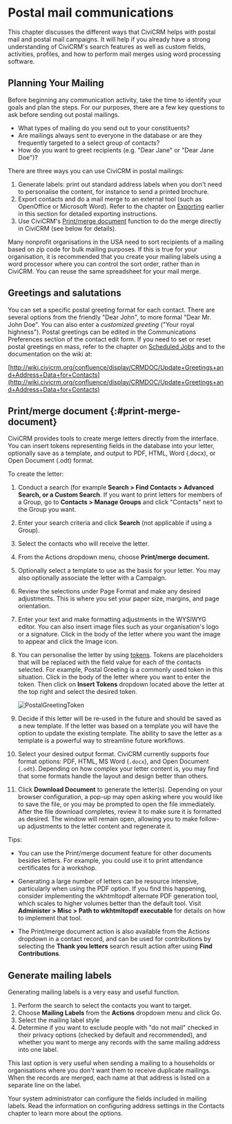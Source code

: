 # Postal mail communications

This chapter discusses the different ways that CiviCRM helps with postal
mail and postal mail campaigns. It will help if you already have a
strong understanding of CiviCRM's search features as well as custom
fields, activities, profiles, and how to perform mail merges using word
processing software.

## Planning Your Mailing

Before beginning any communication activity, take the time to identify
your goals and plan the steps. For our purposes, there are a few key
questions to ask before sending out postal mailings.

-   What types of mailing do you send out to your constituents?
-   Are mailings always sent to everyone in the database or are they
    frequently targeted to a select group of contacts?
-   How do you want to greet recipients (e.g. "Dear Jane" or "Dear Jane
    Doe")?

There are three ways you can use CiviCRM in postal mailings:

1.  Generate labels: print out standard address labels when you don't
    need to personalise the content, for instance to send a printed
    brochure.
2.  Export contacts and do a mail merge to an external tool (such as OpenOffice or Microsoft Word). Refer to the chapter on [Exporting](exporting-your-contacts.md) earlier in this section for detailed exporting instructions. 
3.  Use CiviCRM's [Print/merge document](#print-merge-document) function to do the merge directly in
    CiviCRM (see below for details).

Many nonprofit organisations in the USA need to sort recipients of a
mailing based on zip code for bulk mailing purposes. If this is true for
your organisation, it is recommended that you create your mailing labels
using a word processor where you can control the sort order, rather than
in CiviCRM. You can reuse the same spreadsheet for your mail merge.

## Greetings and salutations

You can set a specific postal greeting format for each contact. There
are several options from the friendly "Dear John", to more formal "Dear
Mr. John Doe". You can also enter a *customized greeting* ("Your royal
highness"). Postal greetings can be edited in the Communications
Preferences section of the contact edit form. If you need to set or
reset postal greetings en mass, refer to the chapter on [Scheduled Jobs](../initial-set-up/scheduled-jobs.md) and to the documentation on the wiki at:

[http://wiki.civicrm.org/confluence/display/CRMDOC/Update+Greetings+and+Address+Data+for+Contacts](http://wiki.civicrm.org/confluence/display/CRMDOC/Update+Greetings+and+Address+Data+for+Contacts)


## Print/merge document {:#print-merge-document}

CiviCRM provides tools to create merge letters directly from the interface. You can insert tokens representing fields in the database into your letter, optionally save as a template, and output to PDF, HTML, Word (.docx), or Open Document (.odt) format. 

To create the letter:

1.  Conduct a search (for example **Search > Find Contacts > Advanced
    Search, or a Custom Search**. If you want to print letters for members of a Group, go
    to **Contacts > Manage Groups** and click "Contacts" next to the
    Group you want.
2.  Enter your search criteria and click **Search** (not applicable if using
    a Group).
3.  Select the contacts who will receive the letter.
4.  From the Actions dropdown menu, choose **Print/merge document.**
5.  Optionally select a template to use as the basis for your letter. You may also optionally associate the letter with a Campaign.
6.  Review the selections under Page Format and make any desired
    adjustments. This is where you set your paper size, margins, and
    page orientation. 
7.  Enter your text and make formatting adjustments in the WYSIWYG
    editor. You can also insert image files such as your organisation's
    logo or a signature. Click in the body of the letter where you want
    the image to appear and click the Image icon. 
8.  You can personalise the letter by using [tokens](tokens-and-mail-merge.md). Tokens are placeholders that will be replaced with the field value for each of the contacts selected. For example, Postal
    Greeting is a commonly used token in this situation. Click in the
    body of the letter where you want to enter the token. Then click on
    **Insert Tokens** dropdown located above the letter at the top right and select
    the desired token.

    ![PostalGreetingToken](../img/CiviCRM_update-CiviCore-PostalGreetingToken-en.png "PostalGreetingToken")

9.  Decide if this letter will be re-used in the future and should be saved as a new template. If the letter was based on a template you will have the option to update the existing template. The ability to save the letter as a template is a powerful way to streamline future workflows.
10. Select your desired output format. CiviCRM currently supports four format options: PDF, HTML, MS Word (`.docx`), and Open Document (`.odt`). Depending on how complex your letter content is, you may find that some formats handle the layout and design better than others.
11. Click **Download Document** to generate the letter(s). Depending on your browser configuration, a pop-up may open asking where you would like to save the file, or you may be prompted to open the file immediately. After the file download completes, review it to make sure it is formatted as desired. The window will remain open, allowing you to make follow-up adjustments to the letter content and regenerate it.

Tips:

* You can use the Print/merge document feature for other documents besides letters. For
example, you could use it to print attendance certificates for a
workshop.

* Generating a large number of letters can be resource intensive, particularly when using the PDF option. If you find this happening, consider implementing the wkhtmltopdf alternate PDF generation tool, which scales to higher volumes better than the default tool. Visit **Administer > Misc > Path to wkhtmltopdf executable** for details on how to implement that tool.

* The Print/merge document action is also available from the Actions dropdown in a contact record, and can be used for contributions by selecting the **Thank you letters** search result action after using **Find Contributions**.

## Generate mailing labels

Generating mailing labels is a very easy and useful function.

1.  Perform the search to select the contacts you want to target.
2.  Choose **Mailing Labels** from the **Actions** dropdown menu and
    click Go.
3.  Select the mailing label style
4.  Determine if you want to exclude people with "do not mail" checked
    in their privacy options (checked by default and recommended), and
    whether you want to merge any records with the same mailing address
    into one label.

This last option is very useful when sending a mailing to a households
or organisations where you don't want them to receive duplicate
mailings. When the records are merged, each name at that address is
listed on a separate line on the label.

Your system administrator can configure the fields included in mailing
labels. Read the information on configuring address settings in the
Contacts chapter to learn more about the options.
